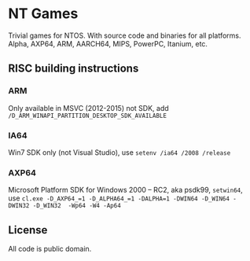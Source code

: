 # NT Games

Trivial games for NTOS. With source code and binaries for all platforms. Alpha, AXP64, ARM, AARCH64, MIPS, PowerPC, Itanium, etc.

## RISC building instructions

### ARM

Only available in MSVC (2012-2015) not SDK, add `/D_ARM_WINAPI_PARTITION_DESKTOP_SDK_AVAILABLE`

### IA64

Win7 SDK only (not Visual Studio), use `setenv /ia64 /2008 /release`

### AXP64

Microsoft Platform SDK for Windows 2000 – RC2, aka psdk99, `setwin64`, use `cl.exe -D_AXP64_=1 -D_ALPHA64_=1 -DALPHA=1 -DWIN64 -D_WIN64 -DWIN32 -D_WIN32  -Wp64 -W4 -Ap64`

## License
All code is public domain.
